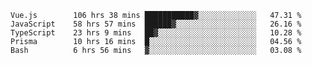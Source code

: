 <!--START_SECTION:waka-->

```text
Vue.js        106 hrs 38 mins ███████████▓░░░░░░░░░░░░░   47.31 %
JavaScript    58 hrs 57 mins  ██████▓░░░░░░░░░░░░░░░░░░   26.16 %
TypeScript    23 hrs 9 mins   ██▓░░░░░░░░░░░░░░░░░░░░░░   10.28 %
Prisma        10 hrs 16 mins  █░░░░░░░░░░░░░░░░░░░░░░░░   04.56 %
Bash          6 hrs 56 mins   ▓░░░░░░░░░░░░░░░░░░░░░░░░   03.08 %
```

<!--END_SECTION:waka-->
